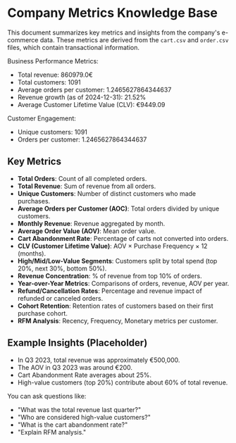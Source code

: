 # Company Metrics Knowledge Base

This document summarizes key metrics and insights from the company's e-commerce data. These metrics are derived from the `cart.csv` and `order.csv` files, which contain transactional information.

Business Performance Metrics:
- Total revenue: 860979.0€
- Total customers: 1091
- Average orders per customer: 1.2465627864344637
- Revenue growth (as of 2024-12-31): 21.52%
- Average Customer Lifetime Value (CLV): €9449.09

Customer Engagement:
- Unique customers: 1091
- Orders per customer: 1.2465627864344637

## Key Metrics

- **Total Orders**: Count of all completed orders.
- **Total Revenue**: Sum of revenue from all orders.
- **Unique Customers**: Number of distinct customers who made purchases.
- **Average Orders per Customer (AOC)**: Total orders divided by unique customers.
- **Monthly Revenue**: Revenue aggregated by month.
- **Average Order Value (AOV)**: Mean order value.
- **Cart Abandonment Rate**: Percentage of carts not converted into orders.
- **CLV (Customer Lifetime Value)**: AOV × Purchase Frequency × 12 (months).
- **High/Mid/Low-Value Segments**: Customers split by total spend (top 20%, next 30%, bottom 50%).
- **Revenue Concentration**: % of revenue from top 10% of orders.
- **Year-over-Year Metrics**: Comparisons of orders, revenue, AOV per year.
- **Refund/Cancellation Rates**: Percentage and revenue impact of refunded or canceled orders.
- **Cohort Retention**: Retention rates of customers based on their first purchase cohort.
- **RFM Analysis**: Recency, Frequency, Monetary metrics per customer.

## Example Insights (Placeholder)
- In Q3 2023, total revenue was approximately €500,000.
- The AOV in Q3 2023 was around €200.
- Cart Abandonment Rate averages about 25%.
- High-value customers (top 20%) contribute about 60% of total revenue.

You can ask questions like:
- "What was the total revenue last quarter?"
- "Who are considered high-value customers?"
- "What is the cart abandonment rate?"
- "Explain RFM analysis."
